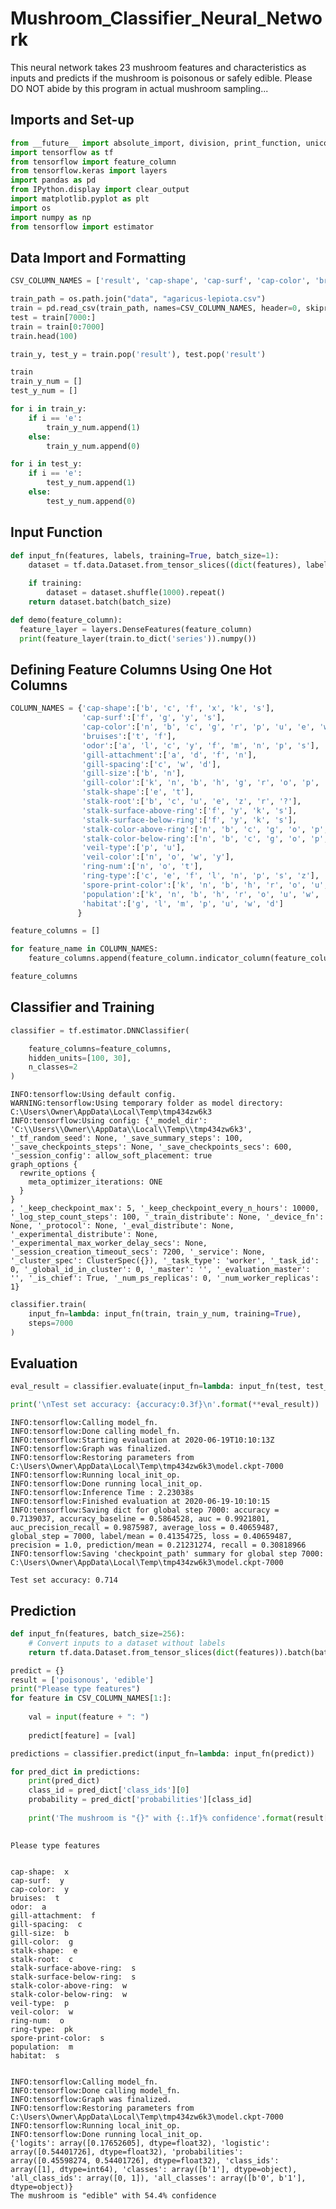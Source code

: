 # Mushroom_Classifier_Neural_Network

This neural network takes 23 mushroom features and characteristics as inputs and predicts if the mushroom is poisonous or safely edible. Please DO NOT abide by this program in actual mushroom sampling...

## Imports and Set-up


```python
from __future__ import absolute_import, division, print_function, unicode_literals
import tensorflow as tf
from tensorflow import feature_column
from tensorflow.keras import layers
import pandas as pd
from IPython.display import clear_output
import matplotlib.pyplot as plt
import os
import numpy as np
from tensorflow import estimator
```

## Data Import and Formatting


```python
CSV_COLUMN_NAMES = ['result', 'cap-shape', 'cap-surf', 'cap-color', 'bruises', 'odor', 'gill-attachment', 'gill-spacing', 'gill-size', 'gill-color', 'stalk-shape', 'stalk-root', 'stalk-surface-above-ring', 'stalk-surface-below-ring', 'stalk-color-above-ring', 'stalk-color-below-ring', 'veil-type', 'veil-color', 'ring-num', 'ring-type', 'spore-print-color', 'population', 'habitat']

train_path = os.path.join("data", "agaricus-lepiota.csv")
train = pd.read_csv(train_path, names=CSV_COLUMN_NAMES, header=0, skiprows=1)
test = train[7000:]
train = train[0:7000]
train.head(100)

train_y, test_y = train.pop('result'), test.pop('result')

train
train_y_num = []
test_y_num = []

for i in train_y:
    if i == 'e':
        train_y_num.append(1)
    else:
        train_y_num.append(0)

for i in test_y:
    if i == 'e':
        test_y_num.append(1)
    else:
        test_y_num.append(0)
```

## Input Function


```python
def input_fn(features, labels, training=True, batch_size=1):
    dataset = tf.data.Dataset.from_tensor_slices((dict(features), labels))
    
    if training:
        dataset = dataset.shuffle(1000).repeat()
    return dataset.batch(batch_size)

```


```python
def demo(feature_column):
  feature_layer = layers.DenseFeatures(feature_column)
  print(feature_layer(train.to_dict('series')).numpy())
```

## Defining Feature Columns Using One Hot Columns


```python
COLUMN_NAMES = {'cap-shape':['b', 'c', 'f', 'x', 'k', 's'],
                'cap-surf':['f', 'g', 'y', 's'],
                'cap-color':['n', 'b', 'c', 'g', 'r', 'p', 'u', 'e', 'w', 'y'],
                'bruises':['t', 'f'],
                'odor':['a', 'l', 'c', 'y', 'f', 'm', 'n', 'p', 's'],
                'gill-attachment':['a', 'd', 'f', 'n'],
                'gill-spacing':['c', 'w', 'd'],
                'gill-size':['b', 'n'],
                'gill-color':['k', 'n', 'b', 'h', 'g', 'r', 'o', 'p', 'u', 'e', 'w', 'y'],
                'stalk-shape':['e', 't'],
                'stalk-root':['b', 'c', 'u', 'e', 'z', 'r', '?'],
                'stalk-surface-above-ring':['f', 'y', 'k', 's'],
                'stalk-surface-below-ring':['f', 'y', 'k', 's'],
                'stalk-color-above-ring':['n', 'b', 'c', 'g', 'o', 'p', 'u', 'e', 'w', 'y'],
                'stalk-color-below-ring':['n', 'b', 'c', 'g', 'o', 'p', 'u', 'e', 'w', 'y'],
                'veil-type':['p', 'u'], 
                'veil-color':['n', 'o', 'w', 'y'],
                'ring-num':['n', 'o', 't'],
                'ring-type':['c', 'e', 'f', 'l', 'n', 'p', 's', 'z'], 
                'spore-print-color':['k', 'n', 'b', 'h', 'r', 'o', 'u', 'w', 'y'], 
                'population':['k', 'n', 'b', 'h', 'r', 'o', 'u', 'w', 'y'], 
                'habitat':['g', 'l', 'm', 'p', 'u', 'w', 'd']
               }

feature_columns = []

for feature_name in COLUMN_NAMES:
    feature_columns.append(feature_column.indicator_column(feature_column.categorical_column_with_vocabulary_list(feature_name, COLUMN_NAMES[feature_name])))

feature_columns


```

## Classifier and Training


```python
classifier = tf.estimator.DNNClassifier(

    feature_columns=feature_columns,
    hidden_units=[100, 30],
    n_classes=2
)
```

    INFO:tensorflow:Using default config.
    WARNING:tensorflow:Using temporary folder as model directory: C:\Users\Owner\AppData\Local\Temp\tmp434zw6k3
    INFO:tensorflow:Using config: {'_model_dir': 'C:\\Users\\Owner\\AppData\\Local\\Temp\\tmp434zw6k3', '_tf_random_seed': None, '_save_summary_steps': 100, '_save_checkpoints_steps': None, '_save_checkpoints_secs': 600, '_session_config': allow_soft_placement: true
    graph_options {
      rewrite_options {
        meta_optimizer_iterations: ONE
      }
    }
    , '_keep_checkpoint_max': 5, '_keep_checkpoint_every_n_hours': 10000, '_log_step_count_steps': 100, '_train_distribute': None, '_device_fn': None, '_protocol': None, '_eval_distribute': None, '_experimental_distribute': None, '_experimental_max_worker_delay_secs': None, '_session_creation_timeout_secs': 7200, '_service': None, '_cluster_spec': ClusterSpec({}), '_task_type': 'worker', '_task_id': 0, '_global_id_in_cluster': 0, '_master': '', '_evaluation_master': '', '_is_chief': True, '_num_ps_replicas': 0, '_num_worker_replicas': 1}
    


```python
classifier.train(
    input_fn=lambda: input_fn(train, train_y_num, training=True),
    steps=7000
)
```

## Evaluation


```python
eval_result = classifier.evaluate(input_fn=lambda: input_fn(test, test_y_num, training=False))

print('\nTest set accuracy: {accuracy:0.3f}\n'.format(**eval_result))
```

    INFO:tensorflow:Calling model_fn.
    INFO:tensorflow:Done calling model_fn.
    INFO:tensorflow:Starting evaluation at 2020-06-19T10:10:13Z
    INFO:tensorflow:Graph was finalized.
    INFO:tensorflow:Restoring parameters from C:\Users\Owner\AppData\Local\Temp\tmp434zw6k3\model.ckpt-7000
    INFO:tensorflow:Running local_init_op.
    INFO:tensorflow:Done running local_init_op.
    INFO:tensorflow:Inference Time : 2.23038s
    INFO:tensorflow:Finished evaluation at 2020-06-19-10:10:15
    INFO:tensorflow:Saving dict for global step 7000: accuracy = 0.7139037, accuracy_baseline = 0.5864528, auc = 0.9921801, auc_precision_recall = 0.9875987, average_loss = 0.40659487, global_step = 7000, label/mean = 0.41354725, loss = 0.40659487, precision = 1.0, prediction/mean = 0.21231274, recall = 0.30818966
    INFO:tensorflow:Saving 'checkpoint_path' summary for global step 7000: C:\Users\Owner\AppData\Local\Temp\tmp434zw6k3\model.ckpt-7000
    
    Test set accuracy: 0.714
    
    

## Prediction


```python
def input_fn(features, batch_size=256):
    # Convert inputs to a dataset without labels
    return tf.data.Dataset.from_tensor_slices(dict(features)).batch(batch_size)

predict = {}
result = ['poisonous', 'edible']
print("Please type features")
for feature in CSV_COLUMN_NAMES[1:]:
    
    val = input(feature + ": ")
    
    predict[feature] = [val]

predictions = classifier.predict(input_fn=lambda: input_fn(predict))

for pred_dict in predictions:
    print(pred_dict)
    class_id = pred_dict['class_ids'][0]
    probability = pred_dict['probabilities'][class_id]
    
    print('The mushroom is "{}" with {:.1f}% confidence'.format(result[class_id], 100 * probability))
    
```

    Please type features
    

    cap-shape:  x
    cap-surf:  y
    cap-color:  y
    bruises:  t
    odor:  a
    gill-attachment:  f
    gill-spacing:  c
    gill-size:  b
    gill-color:  g
    stalk-shape:  e
    stalk-root:  c
    stalk-surface-above-ring:  s
    stalk-surface-below-ring:  s
    stalk-color-above-ring:  w
    stalk-color-below-ring:  w
    veil-type:  p
    veil-color:  w
    ring-num:  o
    ring-type:  pk
    spore-print-color:  s
    population:  m
    habitat:  s
    

    INFO:tensorflow:Calling model_fn.
    INFO:tensorflow:Done calling model_fn.
    INFO:tensorflow:Graph was finalized.
    INFO:tensorflow:Restoring parameters from C:\Users\Owner\AppData\Local\Temp\tmp434zw6k3\model.ckpt-7000
    INFO:tensorflow:Running local_init_op.
    INFO:tensorflow:Done running local_init_op.
    {'logits': array([0.17652605], dtype=float32), 'logistic': array([0.54401726], dtype=float32), 'probabilities': array([0.45598274, 0.54401726], dtype=float32), 'class_ids': array([1], dtype=int64), 'classes': array([b'1'], dtype=object), 'all_class_ids': array([0, 1]), 'all_classes': array([b'0', b'1'], dtype=object)}
    The mushroom is "edible" with 54.4% confidence
    
